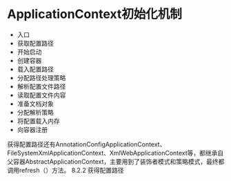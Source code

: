 # ApplicationContext初始化机制

- 入口
- 获取配置路径
- 开始启动
- 创建容器
- 载入配置路径
- 分配路径处理策略
- 解析配置文件路径
- 读取配置文件内容
- 准备文档对象
- 分配解析策略
- 将配置载入内存
- 向容器注册







获得配置路径还有AnnotationConfigApplicationContext、FileSystemXmlApplicationContext、XmlWebApplicationContext等，都继承自父容器AbstractApplicationContext，主要用到了装饰者模式和策略模式，最终都调用refresh（）方法。
8.2.2 获得配置路径